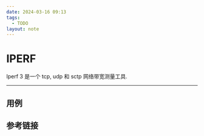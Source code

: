 ```yaml
---
date: 2024-03-16 09:13
tags:
  - TODO
layout: note
---
```


# IPERF

Iperf 3 是一个 tcp, udp 和 sctp 网络带宽测量工具.

---

## 用例



## 参考链接